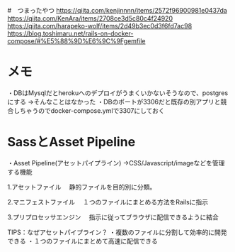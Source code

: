 #　つまったやつ
https://qiita.com/kenjinnnn/items/2572f96900981e0437da
https://qiita.com/KenAra/items/2708ce3d5c80c4f24920
https://qiita.com/harapeko-wolf/items/2d49b3ec0d3f6fd7ac98
https://blog.toshimaru.net/rails-on-docker-compose/#%E5%88%9D%E6%9C%9Fgemfile

# メモ
・DBはMysqlだとherokuへのデプロイがうまくいかないそうなので、postgresにする
→そんなことはなかった
・DBのポートが3306だと既存の別アプリと競合しちゃうのでdocker-compose.ymlで3307にしておく

# SassとAsset Pipeline
・Asset Pipeline(アセットパイプライン)
→CSS/Javascript/imageなどを管理する機能

1.アセットファイル
　静的ファイルを目的別に分類。

2.マニフェストファイル
　１つのファイルにまとめる方法をRailsに指示

3.プリプロセッサエンジン
　指示に従ってブラウザに配信できるように結合

TIPS：なぜアセットパイプライン？
・複数のファイルに分割して効率的に開発できる
・１つのファイルにまとめて高速に配信できる
